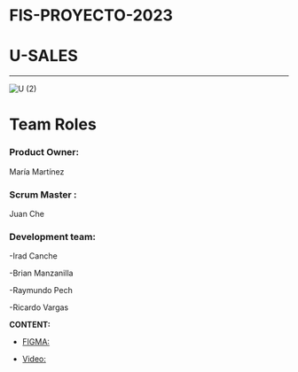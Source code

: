 # FIS-PROYECTO-2023

# U-SALES 
----------
![U (2)](https://github.com/Mafer-Mtz/FIS-PROYECTO-2023/assets/143569827/60b6112f-249c-4672-9c29-30e5b7acc78c)

# Team Roles 

### **Product Owner:** 
María Martínez 


### **Scrum Master :** 
Juan Che

### **Development team:** 

-Irad Canche

-Brian Manzanilla

-Raymundo Pech

-Ricardo Vargas

**CONTENT:**

* [FIGMA:](https://www.figma.com/file/WB5yYtfSMIwTgGAAeYxW1Y/Untitled?type=design&node-id=3-11&mode=design&t=mv0EIoqOfv5yaDga-0)

* [Video:](https://www.youtube.com/watch?v=mD-rl9SxBwU)


